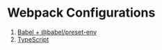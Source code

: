 # Webpack Configurations

1. [Babel + @babel/preset-env](./1.Babel/)
2. [TypeScript](./2.TypeScript/)
